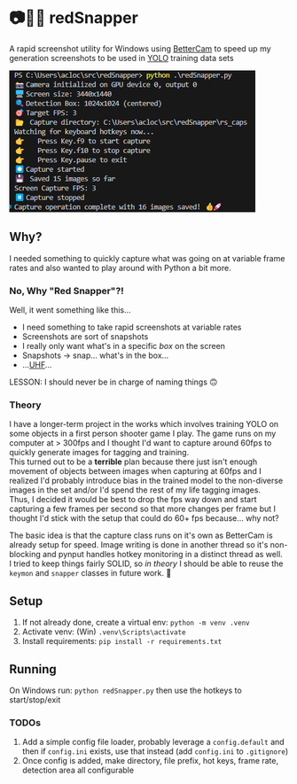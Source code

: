 # 📷💾🧠 redSnapper
A rapid screenshot utility for Windows using [BetterCam](https://github.com/RootKit-Org/BetterCam) to speed up my generation screenshots to be used in [YOLO](https://www.ultralytics.com/yolo) training data sets

![example image](./docs/example.png)

## Why?
I needed something to quickly capture what was going on at variable frame rates and also wanted to play around with Python a bit more.

### No, Why "Red Snapper"?!
Well, it went something like this...
* I need something to take rapid screenshots at variable rates
* Screenshots are sort of snapshots
* I really only want what's in a specific _box_ on the screen
* Snapshots -> snap... what's in the box...
* ...[UHF](https://www.youtube.com/watch?v=KezvwARhBIc)...

LESSON: I should never be in charge of naming things 🙃


### Theory
I have a longer-term project in the works which involves training YOLO on some objects in a first person shooter game I play. The game runs on my computer at > 300fps and I thought I'd want to capture around 60fps to quickly generate images for tagging and training.  
This turned out to be a **terrible** plan because there just isn't enough movement of objects between images when capturing at 60fps and I realized I'd probably introduce bias in the trained model to the non-diverse images in the set and/or I'd spend the rest of my life tagging images.  
Thus, I decided it would be best to drop the fps way down and start capturing a few frames per second so that more changes per frame but I thought I'd stick with the setup that could do 60+ fps because... why not?

The basic idea is that the capture class runs on it's own as BetterCam is already setup for speed. Image writing is done in another thread so it's non-blocking and pynput handles hotkey monitoring in a distinct thread as well.  
I tried to keep things fairly SOLID, so _in theory_ I should be able to reuse the `keymon` and `snapper` classes in future work. 🤷

## Setup
1. If not already done, create a virtual env: `python -m venv .venv` 
1. Activate venv: (Win) `.venv\Scripts\activate`
1. Install requirements: `pip install -r requirements.txt`

## Running
On Windows run: `python redSnapper.py` then use the hotkeys to start/stop/exit

### TODOs
1. Add a simple config file loader, probably leverage a `config.default` and then if `config.ini` exists, use that instead (add `config.ini` to `.gitignore`)
1. Once config is added, make directory, file prefix, hot keys, frame rate, detection area all configurable

